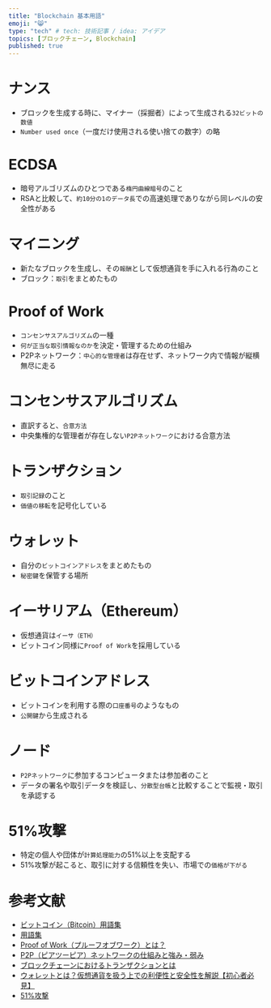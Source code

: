 ```yaml
---
title: "Blockchain 基本用語"
emoji: "😸"
type: "tech" # tech: 技術記事 / idea: アイデア
topics: [ブロックチェーン, Blockchain]
published: true
---
```


# ナンス
 - ブロックを生成する時に、マイナー（採掘者）によって生成される``32ビットの数値``
 - ``Number used once``（一度だけ使用される使い捨ての数字）の略

# ECDSA
 - 暗号アルゴリズムのひとつである``楕円曲線暗号``のこと
 - RSAと比較して、``約10分の1のデータ長``での高速処理でありながら同レベルの安全性がある

# マイニング
 - 新たなブロックを生成し、その`報酬`として仮想通貨を手に入れる行為のこと
 - ブロック：``取引``をまとめたもの

# Proof of Work
 - ``コンセンサスアルゴリズム``の一種
 - ``何が正当な取引情報なのか``を決定・管理するための仕組み
 - P2Pネットワーク：``中心的な管理者``は存在せず、ネットワーク内で情報が縦横無尽に走る

# コンセンサスアルゴリズム
 - 直訳すると、``合意方法``
 - 中央集権的な管理者が存在しない``P2Pネットワーク``における合意方法

# トランザクション
 - ``取引記録``のこと
 - ``価値の移転``を記号化している

# ウォレット
 - 自分の``ビットコインアドレス``をまとめたもの
 - ``秘密鍵``を保管する場所

# イーサリアム（Ethereum）
 - 仮想通貨は``イーサ（ETH）``
 - ビットコイン同様に``Proof of Work``を採用している

# ビットコインアドレス
 - ビットコインを利用する際の``口座番号``のようなもの
 - ``公開鍵``から生成される

# ノード
 - ``P2Pネットワーク``に参加するコンピュータまたは参加者のこと
 - データの署名や取引データを検証し、``分散型台帳``と比較することで監視・取引を承認する

# 51%攻撃
 - 特定の個人や団体が``計算処理能力``の51%以上を支配する
 - 51%攻撃が起こると、取引に対する信頼性を失い、市場での``価格が下がる``

# 参考文献
 - [ビットコイン（Bitcoin）用語集](https://bitflyer.com/ja-jp/glossary/mining)
 - [用語集](https://bitwallet.com/ja/support/glossary/ecdsa.html)
 - [Proof of Work（プルーフオブワーク）とは？](https://hedge.guide/cryptocurrency/bitcoin/mechanism/pow)
 - [P2P（ピアツーピア）ネットワークの仕組みと強み・弱み](https://floc.jp/log/basic/1270/)
 - [ブロックチェーンにおけるトランザクションとは](https://qiita.com/nagata03/items/b2a4a2a3d1e5081be28b#:~:text=%E3%83%88%E3%83%A9%E3%83%B3%E3%82%B6%E3%82%AF%E3%82%B7%E3%83%A7%E3%83%B3%E3%81%A3%E3%81%A6%E4%BD%95%EF%BC%9F,%E3%81%A7%E3%82%82%E8%A6%8B%E3%82%8B%E3%81%93%E3%81%A8%E3%81%8C%E3%81%A7%E3%81%8D%E3%82%8B%E3%80%82)
 - [ウォレットとは？仮想通貨を扱う上での利便性と安全性を解説【初心者必見】](https://floc.jp/log/basic/1490/)
 - [51%攻撃](https://zaif.jp/glossary/51attack?lang=ja)
